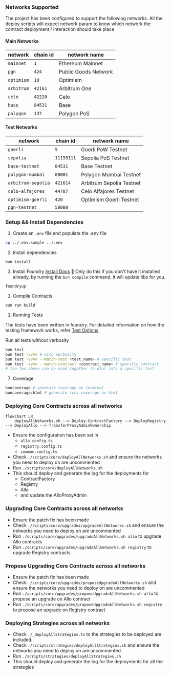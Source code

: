 ### Networks Supported

The project has been configured to support the following networks.
All the deploy scripts will expect network param to know which network the contract deployment / interaction should take place

#### Main Networks

| network            | chain id | network name |
|--------------------|--|--------------------|
| `mainnet`     | `1`  | Ethereum Mainnet    |
| `pgn`    | `424`  | Public Goods Network    |
| `optimism` | `10` | Optimism |
| `arbitrum`   | `42161` | Arbitrum One   |
| `celo`   | `42220` | Celo   |
| `base`    | `84531`  | Base  |
| `polygon`    | `137`  | Polygon PoS  |

#### Test Networks

| network            | chain id | network name       |
|--------------------|--|--------------------|
| `goerli`          | `5`  | Goerli PoW Testnet |
| `sepolia`          | `11155111`  | Sepolia PoS Testnet |
| `base-testnet`          | `84531`  | Base Testnet  |
| `polygon-mumbai`          | `80001`  | Polygon Mumbai Testnet |
| `arbitrum-sepolia`| `421614` | Arbitrum Sepolia Testnet |
| `celo-alfajores`   | `44787` | Celo Alfajores Testnet   |
| `optimism-goerli`   | `420` | Optimism Goerli Testnet  |
| `pgn-testnet`   | `58008` |    |

### Setup && Install Dependencies

1. Create an `.env` file and populate the .env file
```sh
cp ../.env.sample ../.env
```

2. Install dependencies
```shell
bun install
```

3. Install Foundry [Install Docs](https://book.getfoundry.sh/getting-started/installation)
   🤚 Only do this if you don't have it installed already, by running the `bun compile`
   command, it will update libs for you.
```shell
foundryup
```

1. Compile Contracts
```shell
bun run build
```

1. Running Tests

The tests have been written in foundry.
For detailed information on how the testing framework works, refer [Test Options](https://book.getfoundry.sh/reference/forge/forge-test#test-options)

Run all tests without verbosity
```bash
bun test
bun test -vvvv # with verbosity
bun test -vvvv --match-test <test_name> # specific test
bun test -vvvv --match-contract <contract_name> # specific contract
# the two above can be used together to dial into a specific test
```

7. Coverage

```bash
buncoverage # generate coverage on terminal
buncoverage:html # generate lcov coverage on html
```

### Deploying Core Contracts across all networks

```mermaid
flowchart LR
    deployAllNetworks.sh --> Deploy-ContractFactory --> DeployRegistry --> DeployAllo --> TransferProxyAdminOwnership
```

- Ensure the configuration has been set in 
   - `allo.config.ts`
   - `registry.config.ts`
   - `common.config.ts`
- Check `./scripts/core/deployAllNetworks.sh` and ensure the networks you need to deploy on are uncommented
- Run `./scripts/core/deployAllNetworks.sh`
- This should deploy and generate the log for the deployments for 
   - ContractFactory
   - Registry
   - Allo
   - and update the AlloProxyAdmin 


### Upgrading Core Contracts across all networks

- Ensure the patch fix has been made
- Check `./scripts/core/upgrades/upgradeAllNetworks.sh` and ensure the networks you need to deploy on are uncommented
- Run `./scripts/core/upgrades/upgradeAllNetworks.sh allo` to upgrade Allo contracts
- Run `./scripts/core/upgrades/upgradeAllNetworks.sh registry` to upgrade Registry contracts


### Propose Upgrading Core Contracts across all networks

- Ensure the patch fix has been made
- Check `./scripts/core/upgrades/proposeUpgradeAllNetworks.sh` and ensure the networks you need to deploy on are uncommented
- Run `./scripts/core/upgrades/proposeUpgradeAllNetworks.sh allo` to propose an upgrade on Allo contract
- Run `./scripts/core/upgrades/proposeUpgradeAllNetworks.sh registry` to propose an upgrade on Registry contract

### Deploying Strategies across all networks

- Check `./_deployAllStrategies.ts` to the strategies to be deployed are included.
- Check `./scripts/strategies/deployAllStrategies.sh` and ensure the networks you need to deploy on are uncommented
- Run `./scripts/strategies/deployAllStrategies.sh`
- This should deploy and generate the log for the deployments for all the strategies
